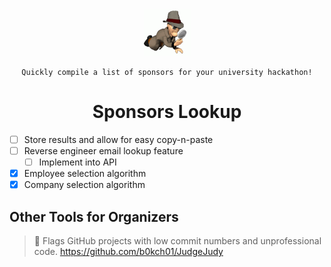 <div align=center>

<img src="readme/investigate.gif" width=75 height=75>

```
Quickly compile a list of sponsors for your university hackathon!
```
# Sponsors Lookup


</div>


- [ ] Store results and allow for easy copy-n-paste
- [ ] Reverse engineer email lookup feature
  - [ ] Implement into API
- [x] Employee selection algorithm
- [x] Company selection algorithm

## Other Tools for Organizers
> 🚩 Flags GitHub projects with low commit numbers and unprofessional code.
> https://github.com/b0kch01/JudgeJudy